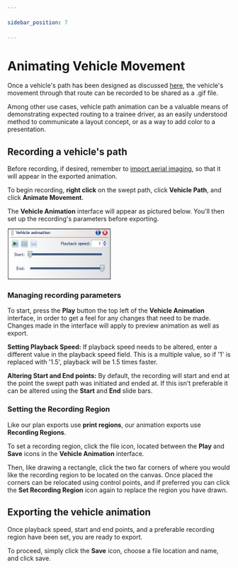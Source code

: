 ```yaml
---

sidebar_position: 7

---
```

# Animating Vehicle Movement

Once a vehicle's path has been designed as discussed [here](./preparing-swept-path-analysis.md), the vehicle's movement through that route can be recorded to be shared as a .gif file.

Among other use cases, vehicle path animation can be a valuable means of demonstrating expected routing to a trainee driver, as an easily understood method to communicate a layout concept, or as a way to add color to a presentation.

## Recording a vehicle's path

Before recording, if desired, remember to [import aerial imaging](/rapid-path/integrated-mapping/accessing-integrated-mapping.md), so that it will appear in the exported animation.

To begin recording, **right click** on the swept path, click **Vehicle Path**, and click **Animate Movement**.

The **Vehicle Animation** interface will appear as pictured below. You'll then set up the recording's parameters before exporting.

![vehicle animation](./images/vehicle-animation.jpg)

### Managing recording parameters

To start, press the **Play** button the top left of the **Vehicle Animation** interface, in order to get a feel for any changes that need to be made. Changes made in the interface will apply to preview animation as well as export.

**Setting Playback Speed:** If playback speed needs to be altered, enter a different value in the playback speed field. This is a multiple value, so if '1' is replaced with '1.5', playback will be 1.5 times faster.

**Altering Start and End points:** By default, the recording will start and end at the point the swept path was initiated and ended at. If this isn't preferable it can be altered using the **Start** and **End** slide bars.

### Setting the Recording Region

Like our plan exports use **print regions**, our animation exports use **Recording Regions**.

To set a recording region, click the file icon, located between the **Play** and **Save** icons in the **Vehicle Animation** interface.

Then, like drawing a rectangle, click the two far corners of where you would like the recording region to be located on the canvas.
Once placed the corners can be relocated using control points, and if preferred you can click the **Set Recording Region** icon again to replace the region you have drawn.

## Exporting the vehicle animation

Once playback speed, start and end points, and a preferable recording region have been set, you are ready to export.

To proceed, simply click the **Save** icon, choose a file location and name, and click save.
